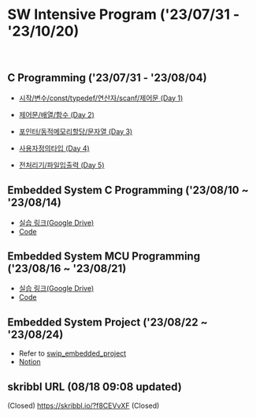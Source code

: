 # SW Intensive Program ('23/07/31 - '23/10/20)
<br>

## C Programming ('23/07/31 - '23/08/04)
- [시작/변수/const/typedef/연산자/scanf/제어문 (Day 1)](https://github.com/wew97/HMC_SWIP/tree/main/swip_c_230731)

- [제어문/배열/함수 (Day 2)](https://github.com/wew97/HMC_SWIP/tree/main/swip_c_230801)

- [포인터/동적메모리할당/문자열 (Day 3)](https://github.com/wew97/HMC_SWIP/tree/main/swip_c_230802)

- [사용자정의타입 (Day 4)](https://github.com/wew97/HMC_SWIP/tree/main/swip_c_230803)

- [전처리기/파일입출력 (Day 5)](https://github.com/wew97/HMC_SWIP/tree/main/swip_c_230804)

## Embedded System C Programming ('23/08/10 ~ '23/08/14)
- [실습 링크(Google Drive)](https://drive.google.com/drive/folders/1hSKt0XnoClkn1umUGRXyY4-6QL13OZPz?usp=sharing)
- [Code](https://github.com/wew97/HMC_SWIP/tree/main/swip_embedded_c)

## Embedded System MCU Programming ('23/08/16 ~ '23/08/21)
- [실습 링크(Google Drive)](https://drive.google.com/drive/folders/1hSKt0XnoClkn1umUGRXyY4-6QL13OZPz?usp=sharing)
- [Code](https://github.com/wew97/HMC_SWIP/tree/main/swip_embedded_mcu)

## Embedded System Project ('23/08/22 ~ '23/08/24)

- Refer to [swip_embedded_project](https://github.com/wew97/HMC_SWIP/tree/main/swip_embedded_project)
- [Notion](https://www.notion.so/yoonjii/HMC-SWIP-project-c5f215f8196a421c8a00b28efb331d88?pvs=4)

## skribbl URL (08/18 09:08 updated)
(Closed) https://skribbl.io/?f8CEVvXF (Closed)